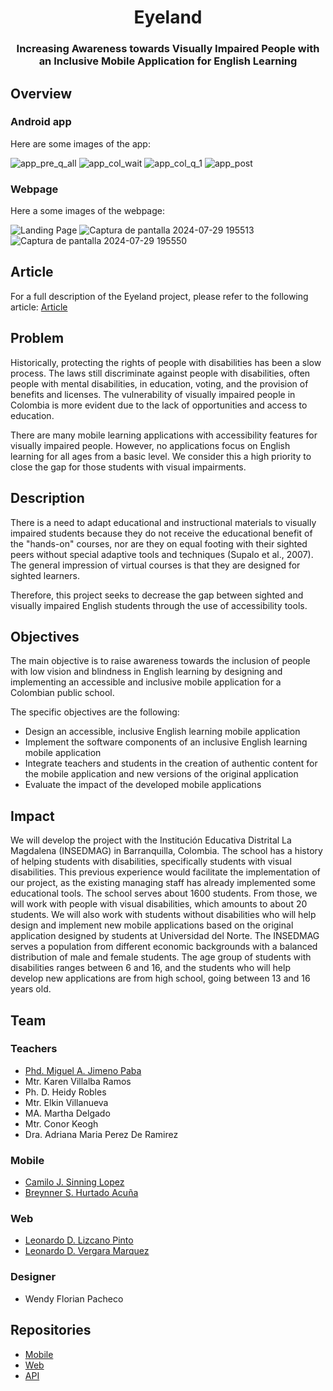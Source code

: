 <h1 align="center"> Eyeland </h1>
<h3 align="center"> Increasing Awareness towards Visually Impaired People with an Inclusive Mobile Application for English Learning</h3>

## Overview
### Android app

Here are some images of the app:

![app_pre_q_all](https://github.com/user-attachments/assets/4f410f8a-875c-4b1e-9020-b885f6c11bdc)
![app_col_wait](https://github.com/user-attachments/assets/0f4be651-25b1-47c1-bf30-7e001976a9dd)
![app_col_q_1](https://github.com/user-attachments/assets/07a46b16-2943-417e-bf18-741754b02ccf)
![app_post](https://github.com/user-attachments/assets/1b83a945-74e9-4662-a923-fe853420ab5f)

### Webpage

Here a some images of the webpage:

![Landing Page](https://github.com/user-attachments/assets/30e8dafc-2ab9-44fa-8621-d9a757380050)
![Captura de pantalla 2024-07-29 195513](https://github.com/user-attachments/assets/e758e4c0-49c8-4c8a-8b5b-535850411561)
![Captura de pantalla 2024-07-29 195550](https://github.com/user-attachments/assets/df673171-6d0d-4963-9985-62b1a3d20305)

## Article

For a full description of the Eyeland project, please refer to the following article: [Article](https://www.researchgate.net/publication/376229910_Software_accesible_para_personas_con_discapacidad_visual_que_apoya_el_aprendizaje_del_ingles_como_segunda_lengua)

## Problem
Historically, protecting the rights of people with disabilities has been a slow process. The laws still discriminate against people with disabilities, often people with mental disabilities, in education, voting, and the provision of benefits and licenses. The vulnerability of visually impaired people in Colombia is more evident due to the lack of opportunities and access to education. 

There are many mobile learning applications with accessibility features for visually impaired people. However, no applications focus on English learning for all ages from a basic level. We consider this a high priority to close the gap for those students with visual impairments.

## Description
There is a need to adapt educational and instructional materials to visually impaired students because they do not receive the educational benefit of the "hands-on" courses, nor are they on equal footing with their sighted peers without special adaptive tools and techniques (Supalo et al., 2007). The general impression of virtual courses is that they are designed for sighted learners.

Therefore, this project seeks to decrease the gap between sighted and visually impaired English students through the use of accessibility tools.

## Objectives
The main objective is to raise awareness towards the inclusion of people with low vision and blindness in English learning by designing and implementing an accessible and inclusive mobile application for a Colombian public school.

The specific objectives are the following:
 
- Design an accessible, inclusive English learning mobile application
- Implement the software components of an  inclusive English learning mobile application
- Integrate teachers and students in the creation of authentic content for the mobile application and new versions of the original application 
- Evaluate the impact of the developed mobile applications

## Impact
We will develop the project with the Institución Educativa Distrital La Magdalena (INSEDMAG) in Barranquilla, Colombia. The school has a history of helping students with disabilities, specifically students with visual disabilities. This previous experience would facilitate the implementation of our project, as the existing managing staff has already implemented some educational tools. The school serves about 1600 students. From those, we will work with people with visual disabilities, which amounts to about 20 students. We will also work with students without disabilities who will help design and implement new mobile applications based on the original application designed by students at Universidad del Norte. The INSEDMAG serves a population from different economic backgrounds with a balanced distribution of male and female students. The age group of students with disabilities ranges between 6 and 16, and the students who will help develop new applications are from high school, going between 13 and 16 years old. 

## Team
### Teachers
- [Phd. Miguel A. Jimeno Paba](https://github.com/majimeno)
- Mtr. Karen Villalba Ramos
- Ph. D. Heidy Robles
- Mtr. Elkin Villanueva
- MA. Martha Delgado
- Mtr. Conor Keogh
- Dra. Adriana Maria Perez De Ramirez

### Mobile
- [Camilo J. Sinning Lopez](https://github.com/CamiloSinningUN)
- [Breynner S. Hurtado Acuña](https://github.com/breynner1)

### Web
- [Leonardo D. Lizcano Pinto](https://github.com/LeoLizc)
- [Leonardo D. Vergara Marquez](https://github.com/leovergaramarq)

### Designer
- Wendy Florian Pacheco

## Repositories
- [Mobile](https://github.com/eyeland-project/app)
- [Web](https://github.com/eyeland-project/webpage)
- [API](https://github.com/eyeland-project/api)








